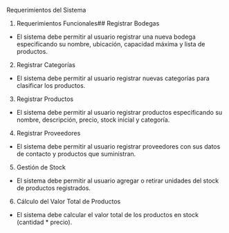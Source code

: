 Requerimientos del Sistema

1. Requerimientos Funcionales##
Registrar Bodegas

- El sistema debe permitir al usuario registrar una nueva bodega especificando su nombre, ubicación, capacidad máxima y lista de productos.

2. Registrar Categorías

- El sistema debe permitir al usuario registrar nuevas categorías para clasificar los productos.

3. Registrar Productos

- El sistema debe permitir al usuario registrar productos especificando su nombre, descripción, precio, stock inicial y categoría.

4. Registrar Proveedores

- El sistema debe permitir al usuario registrar proveedores con sus datos de contacto y productos que suministran.

5. Gestión de Stock

- El sistema debe permitir al usuario agregar o retirar unidades del stock de productos registrados.

6. Cálculo del Valor Total de Productos

- El sistema debe calcular el valor total de los productos en stock (cantidad * precio).